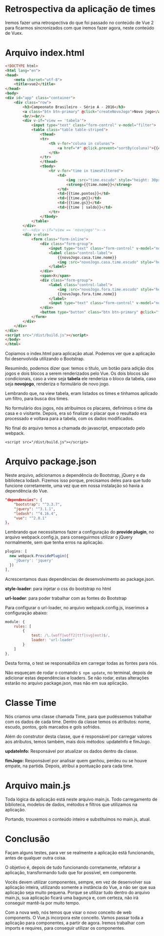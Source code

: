 # Retrospectiva da aplicação de times

Iremos fazer uma retrospectiva do que foi passado no conteúdo de Vue 2 para ficarmos sincronizados com que iremos fazer agora, neste conteúdo de Vuex.

# Arquivo index.html

```html
<!DOCTYPE html>
<html lang="en">
<head>
    <meta charset="utf-8">
    <title>vue2</title>
</head>
<body>
<div id="app" class="container">
    <div class="row">
        <h3>Campeonato Brasileiro - Série A - 2016</h3>
        <a class="btn btn-primary" @click="createNovoJogo">Novo jogo</a>
        <br/><br/>
        <div v-if="view == 'tabela'">
            <input type="text" class="form-control" v-model="filter">
            <table class="table table-striped">
                <thead>
                <tr>
                    <th v-for="coluna in colunas">
                        <a href="#" @click.prevent="sortBy(coluna)">{{coluna | ucwords}}</a>
                    </th>
                </tr>
                </thead>
                <tbody>
                    <tr v-for="time in timesFiltered">
                        <td>
                            <img :src="time.escudo" style="height: 30px; width: 30px;">
                            <strong>{{time.nome}}</strong>
                        </td>
                        <td>{{time.pontos}}</td>
                        <td>{{time.gm}}</td>
                        <td>{{time.gs}}</td>
                        <td>{{time | saldo}}</td>
                    </tr>
                </tbody>
            </table>
        </div>
        <!--<div v-if="view == 'novojogo'">-->
        <div v-else>
            <form class="form-inline">
                <div class="form-group">
                    <input type="text" class="form-control" v-model="novoJogo.casa.gols" @keyup.enter="fimJogo">
                    <label class="control-label">
                        {{novoJogo.casa.time.nome}}
                        <img :src="novoJogo.casa.time.escudo" style="height: 30px; width: 30px;">
                    </label>
                </div>
                <span>X</span>
                <div class="form-group">
                    <label class="control-label">
                        <img :src="novoJogo.fora.time.escudo" style="height: 30px; width: 30px;">
                        {{novoJogo.fora.time.nome}}
                    </label>
                    <input type="text" class="form-control" v-model="novoJogo.fora.gols">
                </div>
                <button type="button" class="btn btn-primary" @click="fimJogo">Fim de jogo</button>
            </form>
        </div>
    </div>
</div>
<script src="/dist/build.js"></script>
</body>
</html>
```

Copiamos o index.html para aplicação atual. Podemos ver que a aplicação foi desenvolvida utilizando o Bootstrap.

Resumindo, podemos dizer que: temos o título, um botão para adição dos jogos e dois blocos a serem renderizados pelo Vue. 
Os dois blocos são condicionais, caso a view seja **tabela** ele renderiza o bloco da tabela, caso seja **novojogo**, renderiza o formulário de novo jogo.

Lembrando que, na view tabela, eram listados os times e tínhamos aplicado um filtro, para busca dos times.

No formulário dos jogos, nós atribuímos os placares, definimos o time da casa e o visitante. 
Depois, era só finalizar o placar que o resultado era processado e voltava para a tabela, com os dados modificados.

No final do arquivo temos a chamada do javascript, empacotado pelo webpack.

`<script src="/dist/build.js"></script>`

# Arquivo package.json

Neste arquivo, adicionamos a dependência do Bootstrap, jQuery e da biblioteca lodash. Fizemos isso porque, precisamos deles para que tudo funcione corretamente, uma vez que em nossa instalação só havia a dependência do Vue.

```json
"dependencies": {
    "bootstrap": "^3.3.7",
    "jquery": "^3.1.1",
    "lodash": "^4.16.4",
    "vue": "^2.0.1"
},
```

Lembrando que necessitamos fazer a configuração do **provide plugin**, no arquivo webpack.config.js, para conseguirmos utilizar o jQuery normalmente, sem que tenha erros na aplicação.

```js
plugins: [
  new webpack.ProvidePlugin({
    'jQuery': 'jquery'
  })
],
```

Acrescentamos duas dependências de desenvolvimento ao package.json.

**style-loader**: para injetar o css do bootstrap no html

**url-loader**: para poder trabalhar com as fontes do Bootstrap

Para configurar o url-loader, no arquivo webpack.config.js, inserimos a configuração abaixo:

```js
module: {
    rules: [
        {
            test: /\.(woff|woff2|ttf|svg|eot)$/,
            loader: 'url-loader'
        }
    ]
},
```

Desta forma, o test se responsabiliza em carregar todas as fontes para nós.

Não esqueçam de rodar o comando `$ npm update`, no terminal, depois de adicionar estas dependências e loaders. 
Se não rodar, estas alterações estarão no arquivo package.json, mas não em sua aplicação.

# Classe Time

Nós criamos uma classe chamada Time, para que pudéssemos trabalhar com os dados de cada time. Dentro da classe temos os atributos: nome, escudo, pontos, gols marcados e gols sofridos.

Além do construtor desta classe, que é responsável por carregar valores aos atributos, temos também, mais dois métodos: updateInfo e fimJogo.

**updateInfo:** Responsável por atualizar os dados dentro da classe.

**fimJogo:** Responsável por analisar quem ganhou, perdeu ou se houve empate, na partida. Depois, atribui a pontuação para cada time.

# Arquivo main.js

Toda lógica da aplicação está neste arquivo main.js. Todo carregamento de biblioteca, modelos de dados, métodos e filtros que utilizamos na aplicação.

Portando, trouxemos o conteúdo inteiro e substituímos no main.js, atual.

# Conclusão

Façam alguns testes, para ver se realmente a aplicação está funcionando, antes de qualquer outra coisa.

O objetivo é, depois de tudo funcionando corretamente, refatorar a aplicação, transformando tudo que for possível, em componente.

Vocês devem utilizar componentes, sempre, em vez de desenvolver sua aplicação inteira, utilizando somente a instância do Vue, a não ser que sua aplicação seja muito pequena. 
Porque se utilizar tudo dentro do arquivo main.js, sua aplicação ficará uma bagunça e, com certeza, não irá conseguir mantê-la por muito tempo.

Com a nova web, nós temos que visar o novo conceito de web components. 
O Vue.js incorpora este conceito. Vamos passar toda a aplicação para componentes, a partir de agora. 
Iremos trabalhar com imports e requires, para conseguir utilizar os componentes.